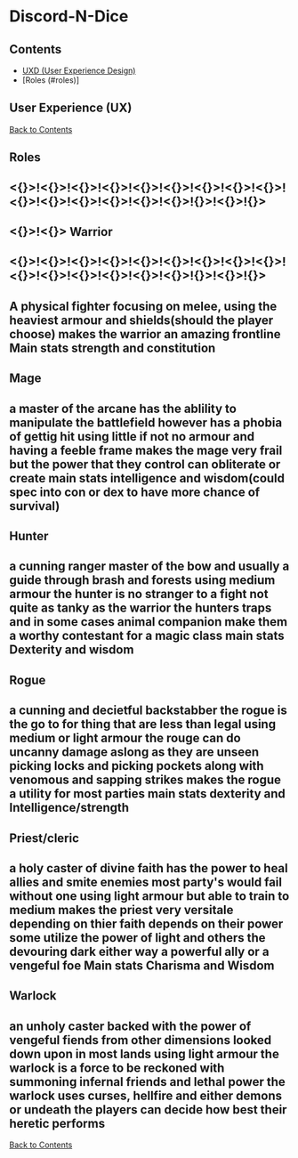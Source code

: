 # Discord-N-Dice

## Contents

- [UXD (User Experience Design)](#user-experience-ux)
- [Roles (#roles)]

## User Experience (UX)
[Back to Contents](#contents)

## Roles

## <{}>!<{}>!<{}>!<{}>!<{}>!<{}>!<{}>!<{}>!<{}>!<{}>!<{}>!<{}>!<{}>!<{}>!<{}>!{}>!<{}>!{}>
## <{}>!<{}> Warrior
## <{}>!<{}>!<{}>!<{}>!<{}>!<{}>!<{}>!<{}>!<{}>!<{}>!<{}>!<{}>!<{}>!<{}>!<{}>!{}>!<{}>!{}>
A physical fighter focusing on melee,
using the heaviest armour and shields(should the player choose) makes the warrior an amazing frontline
Main stats strength and constitution
---


## Mage
a master of the arcane has the ablility to manipulate the battlefield however has a phobia of gettig hit
using little if not no armour and having a feeble frame makes the mage very frail but the power that they control can obliterate or create
main stats intelligence and wisdom(could spec into con or dex to have more chance of survival)
---


## Hunter
a cunning ranger master of the bow and usually a guide through brash and forests
using medium armour the hunter is no stranger to a fight not quite as tanky as the warrior
the hunters traps and in some cases animal companion make them a worthy contestant for a magic class
main stats Dexterity and wisdom
---


## Rogue
a cunning and decietful backstabber the rogue is the go to for thing that are less than legal
using medium or light armour the rouge can do uncanny damage aslong as they are unseen
picking locks and picking pockets along with venomous and sapping strikes makes the rogue a utility for most parties
main stats dexterity and Intelligence/strength
---


## Priest/cleric
a holy caster of divine faith has the power to heal allies and smite enemies most party's would fail without one
using light armour but able to train to medium makes the priest very versitale depending on thier faith depends on their power
some utilize the power of light and others the devouring dark either way a powerful ally or a vengeful foe
Main stats Charisma and Wisdom
---


## Warlock
an unholy caster backed with the power of vengeful fiends from other dimensions looked down upon in most lands
using light armour the warlock is a force to be reckoned with summoning infernal friends and lethal power
the warlock uses curses, hellfire and either demons or undeath the players can decide how best their heretic performs
---

[Back to Contents](#contents)
